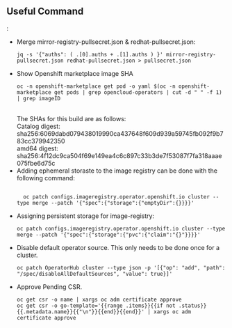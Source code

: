 <h2>Useful Command</h2>:
<ul>
<li>Merge mirror-registry-pullsecret.json & redhat-pullsecret.json:</li>
<pre><code>jq -s &#39;{&quot;auths&quot;: ( .[0].auths + .[1].auths ) }&#39; mirror-registry-pullsecret.json redhat-pullsecret.json &gt; pullsecret.json</code></pre>
  <li>Show Openshift marketplace image SHA </li>
 <pre><code>oc -n openshift-marketplace get pod -o yaml $(oc -n openshift-marketplace get pods | grep opencloud-operators | cut -d " " -f 1) | grep imageID</code></pre><br>
  The SHAs for this build are as follows:<br>
Catalog digest: sha256:6069dabd079438019990ca437648f609d939a59745fb092f9b783cc379942350<br>
amd64 digest: sha256:4f12dc9ca504f69e149ea4c6c897c33b3de7f53087f7fa318aaae075fbe6d75c<br>
  <li>Adding ephemeral storaste to the image registry can be done with the following command:</li>
<pre><code>
  oc patch configs.imageregistry.operator.openshift.io cluster --type merge --patch '{"spec":{"storage":{"emptyDir":{}}}}'
</code></pre>
  <li>Assigning persistent storage for image-registry:</li>
  <pre><code>oc patch configs.imageregistry.operator.openshift.io cluster --type merge --patch '{"spec":{"storage":{"pvc":{"claim":"{<changeme>}"}}}}'  </code></pre>
  <li>Disable default operator source. This only needs to be done once for a cluster.</li>
  <pre><code>oc patch OperatorHub cluster --type json -p '[{"op": "add", "path": "/spec/disableAllDefaultSources", "value": true}]'</code></pre>
  <li>Approve Pending CSR.</li>
  <pre><code>oc get csr -o name | xargs oc adm certificate approve
oc get csr -o go-template='{{range .items}}{{if not .status}}{{.metadata.name}}{{"\n"}}{{end}}{{end}}' | xargs oc adm certificate approve</code></pre>
